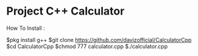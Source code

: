 # Project C++ Calculator

How To Install :

$pkg install g++
$git clone https://github.com/davizofficial/CalculatorCpp
$cd CalculatorCpp
$chmod 777 calculator.cpp
$./calculator.cpp
